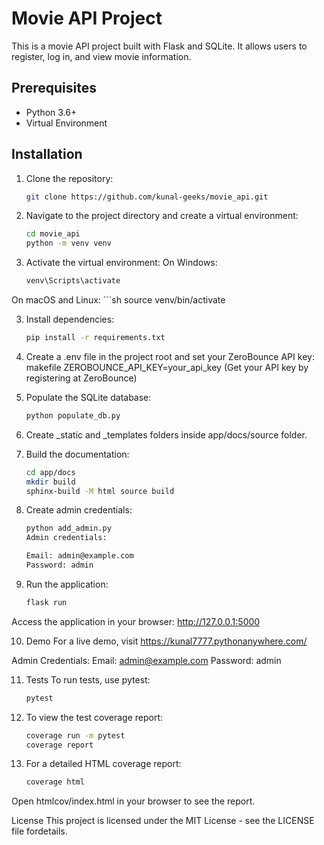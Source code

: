 # Movie API Project

This is a movie API project built with Flask and SQLite. It allows users to register, log in, and view movie information.

## Prerequisites

- Python 3.6+
- Virtual Environment

## Installation

1. Clone the repository:
   ```sh
   git clone https://github.com/kunal-geeks/movie_api.git

2. Navigate to the project directory and create a virtual environment:
    ```sh
    cd movie_api
    python -m venv venv
    
3. Activate the virtual environment:
On Windows:
    ```sh
    venv\Scripts\activate
On macOS and Linux:
    ```sh
    source venv/bin/activate

3. Install dependencies:
    ```sh
    pip install -r requirements.txt

4. Create a .env file in the project root and set your ZeroBounce API key:
    makefile
    ZEROBOUNCE_API_KEY=your_api_key
    (Get your API key by registering at ZeroBounce)

5. Populate the SQLite database:
    ```sh
    python populate_db.py

6. Create _static and _templates folders inside app/docs/source folder.
    
7. Build the documentation:
    ```sh
    cd app/docs
    mkdir build
    sphinx-build -M html source build

8. Create admin credentials:
    ```sh
    python add_admin.py
    Admin credentials:

    Email: admin@example.com
    Password: admin

9. Run the application:
    ```sh
    flask run
Access the application in your browser: http://127.0.0.1:5000

10. Demo
For a live demo, visit https://kunal7777.pythonanywhere.com/

Admin Credentials:
Email: admin@example.com
Password: admin

11. Tests
To run tests, use pytest:
    ```sh
    pytest

12. To view the test coverage report:
    ```sh
    coverage run -m pytest
    coverage report

13. For a detailed HTML coverage report:
    ```sh
    coverage html

Open htmlcov/index.html in your browser to see the report.

License
This project is licensed under the MIT License - see the LICENSE file fordetails.





